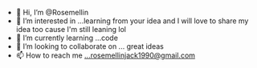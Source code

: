 - 👋 Hi, I’m @Rosemellin
- 👀 I’m interested in ...learning from your idea and I will love to share my idea too cause I'm still leaning lol 
- 🌱 I’m currently learning ...code 
- 💞️ I’m looking to collaborate on ... great ideas 
- 📫 How to reach me ...rosemellinjack1990@gmail.com

<!---
Rosemellin/Rosemellin is a ✨ special ✨ repository because its `README.md` (this file) appears on your GitHub profile.
You can click the Preview link to take a look at your changes.
--->
